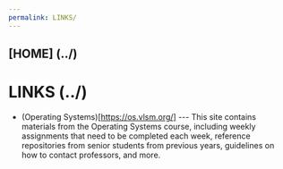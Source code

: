 ```yaml
---
permalink: LINKS/
---
```


## [HOME] (../)

# **LINKS** (../)

* (Operating Systems)[https://os.vlsm.org/]
  --- This site contains materials from the Operating Systems course, including weekly assignments that need to be completed each week, reference repositories from senior students from previous years, guidelines on how to contact professors, and more.
